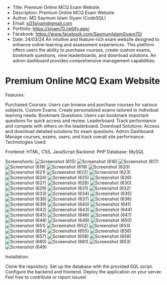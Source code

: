 * Title: Premium Online MCQ Exam Website
* Description: Premium Online MCQ Exam Website
* Author: MD Saymum Islam Siyam (CodeSQL)
* Email: si31siyam@gmail.com
* Portfolio: https://siyam70.netlify.app/
* Facebook: https://www.facebook.com/SaymumIslamSiyam70/
* Date: 24/03/24
An intuitive and feature-rich exam website designed to enhance online learning and assessment experiences. This platform offers users the ability to purchase courses, create custom exams, bookmark questions, view leaderboards, and download solutions. An admin dashboard provides comprehensive management capabilities.

# Premium Online MCQ Exam Website

Features:

Purchased Courses: Users can browse and purchase courses for various subjects.
Custom Exams: Create personalized exams tailored to individual learning needs.
Bookmark Questions: Users can bookmark important questions for quick access and review.
Leaderboard: Track performance and compete with others on the leaderboard.
Download Solutions: Access and download detailed solutions for exam questions.
Admin Dashboard: Manage courses, exams, users, and track overall site performance.
Technologies Used:

Frontend: HTML, CSS, JavaScript
Backend: PHP
Database: MySQL

Screenshorts: 
![Screenshot (615)](https://github.com/SISIYAM/premium_Exam_portal/assets/71134419/03fdacb9-274a-4523-bb8e-6f7c18079038)
![Screenshot (616)](https://github.com/SISIYAM/premium_Exam_portal/assets/71134419/9c92c700-9e23-44f7-967c-24340070e25c)
![Screenshot (617)](https://github.com/SISIYAM/premium_Exam_portal/assets/71134419/ee31275f-3329-42ff-8320-e6cdeb1202fa)
![Screenshot (618)](https://github.com/SISIYAM/premium_Exam_portal/assets/71134419/2c513136-f0b8-41af-920f-80d7a949b1fb)
![Screenshot (619)](https://github.com/SISIYAM/premium_Exam_portal/assets/71134419/3881ff2a-8720-4472-9022-45617de9b3bc)
![Screenshot (620)](https://github.com/SISIYAM/premium_Exam_portal/assets/71134419/a64ce1cb-bf3c-4825-b6c8-843614c55fae)
![Screenshot (621)](https://github.com/SISIYAM/premium_Exam_portal/assets/71134419/3c256963-7b58-4de5-9740-7bedece79b45)
![Screenshot (622)](https://github.com/SISIYAM/premium_Exam_portal/assets/71134419/2a7b1e2f-7a47-487f-b3b0-f22ceed80ca7)
![Screenshot (623)](https://github.com/SISIYAM/premium_Exam_portal/assets/71134419/a7be5eba-f4e4-44af-a08f-2d0cdc9f49d1)
![Screenshot (624)](https://github.com/SISIYAM/premium_Exam_portal/assets/71134419/3ef10517-30cc-4d7f-acff-07737f450f4f)
![Screenshot (625)](https://github.com/SISIYAM/premium_Exam_portal/assets/71134419/6315e6db-9ae3-4673-bb2a-a6ef3477ac30)
![Screenshot (626)](https://github.com/SISIYAM/premium_Exam_portal/assets/71134419/7849860a-1b61-4d21-a9dd-c53f8b9906f7)
![Screenshot (627)](https://github.com/SISIYAM/premium_Exam_portal/assets/71134419/7d20cf3c-8ead-4423-87d5-8cc38fbfd05a)
![Screenshot (628)](https://github.com/SISIYAM/premium_Exam_portal/assets/71134419/aeea5dc7-99c2-41e1-acee-8f27a6e52a91)
![Screenshot (630)](https://github.com/SISIYAM/premium_Exam_portal/assets/71134419/3bc576df-5d56-4cd8-8639-e60e5daa5ee0)
![Screenshot (629)](https://github.com/SISIYAM/premium_Exam_portal/assets/71134419/b50a95cc-91f1-411c-9dca-8a014e4be343)
![Screenshot (631)](https://github.com/SISIYAM/premium_Exam_portal/assets/71134419/3bd0b757-7171-4549-9798-9f7905bb192a)
![Screenshot (632)](https://github.com/SISIYAM/premium_Exam_portal/assets/71134419/8d6e2f86-34f6-45b4-a312-57f475e62854)
![Screenshot (633)](https://github.com/SISIYAM/premium_Exam_portal/assets/71134419/92e92f98-9607-4dd7-b341-b71c3e7d80a7)
![Screenshot (634)](https://github.com/SISIYAM/premium_Exam_portal/assets/71134419/45f343b7-a70f-4f10-8f57-ad226bf52f4f)
![Screenshot (635)](https://github.com/SISIYAM/premium_Exam_portal/assets/71134419/40d6990e-aa58-4b84-b9a6-b1c183cdf9c8)
![Screenshot (636)](https://github.com/SISIYAM/premium_Exam_portal/assets/71134419/ec456e08-181b-4ee7-8163-a63a4874eb5b)
![Screenshot (637)](https://github.com/SISIYAM/premium_Exam_portal/assets/71134419/e98d2ad4-bca5-4250-8748-9551e75e5b5e)
![Screenshot (638)](https://github.com/SISIYAM/premium_Exam_portal/assets/71134419/b3e95467-9a19-4220-ac54-980887d45cf7)
![Screenshot (639)](https://github.com/SISIYAM/premium_Exam_portal/assets/71134419/c3c2a4ba-1c75-4882-8352-4bec668b7c3a)
![Screenshot (640)](https://github.com/SISIYAM/premium_Exam_portal/assets/71134419/5e09a815-2c08-44ea-a98c-0eeb9321b77b)
![Screenshot (641)](https://github.com/SISIYAM/premium_Exam_portal/assets/71134419/4d1b9299-2119-45ff-a4bd-bddb588d3066)
![Screenshot (642)](https://github.com/SISIYAM/premium_Exam_portal/assets/71134419/c701f55c-1295-456f-92d3-6e150590d5eb)
![Screenshot (643)](https://github.com/SISIYAM/premium_Exam_portal/assets/71134419/4e20bd5c-84bb-487d-95d8-371c343274a4)
![Screenshot (644)](https://github.com/SISIYAM/premium_Exam_portal/assets/71134419/0fc32aa9-bb3d-4385-989e-e247f1eff2f0)
![Screenshot (645)](https://github.com/SISIYAM/premium_Exam_portal/assets/71134419/9176fa1b-b3ed-4505-9979-e471d3f98041)
![Screenshot (646)](https://github.com/SISIYAM/premium_Exam_portal/assets/71134419/69858ca7-ea10-4beb-b1f6-9164adfd8396)
![Screenshot (647)](https://github.com/SISIYAM/premium_Exam_portal/assets/71134419/e3aa7e25-0442-4725-9216-ce57ab0f2d80)
![Screenshot (648)](https://github.com/SISIYAM/premium_Exam_portal/assets/71134419/d8eaaeb6-abe1-46df-83a4-719819740dc3)
![Screenshot (649)](https://github.com/SISIYAM/premium_Exam_portal/assets/71134419/a1be8cac-216b-4ea2-8a19-bbb5ea4305a2)
![Screenshot (650)](https://github.com/SISIYAM/premium_Exam_portal/assets/71134419/3caa0a85-81cf-4bcb-be5a-1a9dd82e55f6)
![Screenshot (651)](https://github.com/SISIYAM/premium_Exam_portal/assets/71134419/adebf6b6-32c3-4326-a5d3-103a394d1f70)
![Screenshot (652)](https://github.com/SISIYAM/premium_Exam_portal/assets/71134419/06d5c8d8-5e58-4a3b-a55e-9df202e4b7b8)
![Screenshot (653)](https://github.com/SISIYAM/premium_Exam_portal/assets/71134419/399c99cb-232e-4336-98fd-f6399f3efb17)
![Screenshot (654)](https://github.com/SISIYAM/premium_Exam_portal/assets/71134419/e0d0f2c5-e443-4587-932e-3891005370cb)
![Screenshot (655)](https://github.com/SISIYAM/premium_Exam_portal/assets/71134419/00497744-c604-4d3e-bb15-0c784b046533)
![Screenshot (656)](https://github.com/SISIYAM/premium_Exam_portal/assets/71134419/58518323-33ef-4509-bc69-f9b9ffdc5122)
![Screenshot (657)](https://github.com/SISIYAM/premium_Exam_portal/assets/71134419/521f1867-fd58-4749-95cc-e27290611f0d)
![Screenshot (658)](https://github.com/SISIYAM/premium_Exam_portal/assets/71134419/e1e58974-fad6-4c5e-843f-a8c907f414eb)
![Screenshot (659)](https://github.com/SISIYAM/premium_Exam_portal/assets/71134419/205683d2-e479-40fb-82fd-ea71971638c8)
![Screenshot (660)](https://github.com/SISIYAM/premium_Exam_portal/assets/71134419/4730217a-7072-46fb-ab3a-fa67464e1eb1)
![Screenshot (661)](https://github.com/SISIYAM/premium_Exam_portal/assets/71134419/7ecbe4b6-1a6d-4cda-98e5-7bb9d89c42ca)
![Screenshot (653)](https://github.com/SISIYAM/premium_Exam_portal/assets/71134419/8f90ed75-0040-4111-b12c-39e4d57c2ea1)
![Screenshot (649)](https://github.com/SISIYAM/premium_Exam_portal/assets/71134419/4927df39-d5aa-43a2-8ddb-8b5f39d3a793)


Installation:

Clone the repository.
Set up the database with the provided SQL script.
Configure the backend and frontend.
Deploy the application on your server.
Feel free to contribute or report issues!
